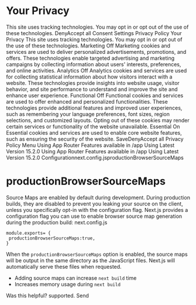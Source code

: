 # Your Privacy
This site uses tracking technologies. You may opt in or opt out of the use of these technologies.
DenyAccept all
Consent Settings
Privacy Policy
Your Privacy
This site uses tracking technologies. You may opt in or opt out of the use of these technologies.
Marketing
Off
Marketing cookies and services are used to deliver personalized advertisements, promotions, and offers. These technologies enable targeted advertising and marketing campaigns by collecting information about users' interests, preferences, and online activities. 
Analytics
Off
Analytics cookies and services are used for collecting statistical information about how visitors interact with a website. These technologies provide insights into website usage, visitor behavior, and site performance to understand and improve the site and enhance user experience.
Functional
Off
Functional cookies and services are used to offer enhanced and personalized functionalities. These technologies provide additional features and improved user experiences, such as remembering your language preferences, font sizes, region selections, and customized layouts. Opting out of these cookies may render certain services or functionality of the website unavailable.
Essential
On
Essential cookies and services are used to enable core website features, such as ensuring the security of the website. 
SaveDenyAccept all
Privacy Policy
Menu
Using App Router
Features available in /app
Using Latest Version
15.2.0
Using App Router
Features available in /app
Using Latest Version
15.2.0
Configurationnext.config.jsproductionBrowserSourceMaps
# productionBrowserSourceMaps
Source Maps are enabled by default during development. During production builds, they are disabled to prevent you leaking your source on the client, unless you specifically opt-in with the configuration flag.
Next.js provides a configuration flag you can use to enable browser source map generation during the production build:
next.config.js
```
module.exports= {
 productionBrowserSourceMaps:true,
}
```

When the `productionBrowserSourceMaps` option is enabled, the source maps will be output in the same directory as the JavaScript files. Next.js will automatically serve these files when requested.
  * Adding source maps can increase `next build` time
  * Increases memory usage during `next build`


Was this helpful?
supported.
Send
